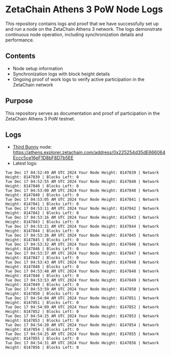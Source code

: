 # ZetaChain Athens 3 PoW Node Logs
This repository contains logs and proof that we have successfully set up and run a node on the ZetaChain Athens 3 network. The logs demonstrate continuous node operation, including synchronization details and performance.

## Contents
- Node setup information
- Synchronization logs with block height details
- Ongoing proof of work logs to verify active participation in the ZetaChain network

## Purpose
This repository serves as documentation and proof of participation in the ZetaChain Athens 3 PoW testnet.

## Logs

- [Third Bunny](https://thirdbunny.xyz/) node: https://athens.explorer.zetachain.com/address/0x225254d35dE666064Eccc5ce16eF1D8bF8D7b5EE
- Latest logs:
```
Tue Dec 17 04:52:49 AM UTC 2024 Your Node Height: 8147839 | Network Height: 8147839 | Blocks Left: 0
Tue Dec 17 04:52:55 AM UTC 2024 Your Node Height: 8147840 | Network Height: 8147840 | Blocks Left: 0
Tue Dec 17 04:53:00 AM UTC 2024 Your Node Height: 8147840 | Network Height: 8147840 | Blocks Left: 0
Tue Dec 17 04:53:05 AM UTC 2024 Your Node Height: 8147841 | Network Height: 8147841 | Blocks Left: 0
Tue Dec 17 04:53:11 AM UTC 2024 Your Node Height: 8147842 | Network Height: 8147842 | Blocks Left: 0
Tue Dec 17 04:53:16 AM UTC 2024 Your Node Height: 8147843 | Network Height: 8147843 | Blocks Left: 0
Tue Dec 17 04:53:21 AM UTC 2024 Your Node Height: 8147844 | Network Height: 8147844 | Blocks Left: 0
Tue Dec 17 04:53:26 AM UTC 2024 Your Node Height: 8147845 | Network Height: 8147845 | Blocks Left: 0
Tue Dec 17 04:53:32 AM UTC 2024 Your Node Height: 8147846 | Network Height: 8147846 | Blocks Left: 0
Tue Dec 17 04:53:37 AM UTC 2024 Your Node Height: 8147847 | Network Height: 8147847 | Blocks Left: 0
Tue Dec 17 04:53:43 AM UTC 2024 Your Node Height: 8147848 | Network Height: 8147848 | Blocks Left: 0
Tue Dec 17 04:53:48 AM UTC 2024 Your Node Height: 8147848 | Network Height: 8147848 | Blocks Left: 0
Tue Dec 17 04:53:53 AM UTC 2024 Your Node Height: 8147849 | Network Height: 8147849 | Blocks Left: 0
Tue Dec 17 04:53:59 AM UTC 2024 Your Node Height: 8147850 | Network Height: 8147850 | Blocks Left: 0
Tue Dec 17 04:54:04 AM UTC 2024 Your Node Height: 8147851 | Network Height: 8147851 | Blocks Left: 0
Tue Dec 17 04:54:09 AM UTC 2024 Your Node Height: 8147852 | Network Height: 8147852 | Blocks Left: 0
Tue Dec 17 04:54:15 AM UTC 2024 Your Node Height: 8147853 | Network Height: 8147853 | Blocks Left: 0
Tue Dec 17 04:54:20 AM UTC 2024 Your Node Height: 8147854 | Network Height: 8147854 | Blocks Left: 0
Tue Dec 17 04:54:25 AM UTC 2024 Your Node Height: 8147855 | Network Height: 8147855 | Blocks Left: 0
Tue Dec 17 04:54:31 AM UTC 2024 Your Node Height: 8147856 | Network Height: 8147856 | Blocks Left: 0
```

